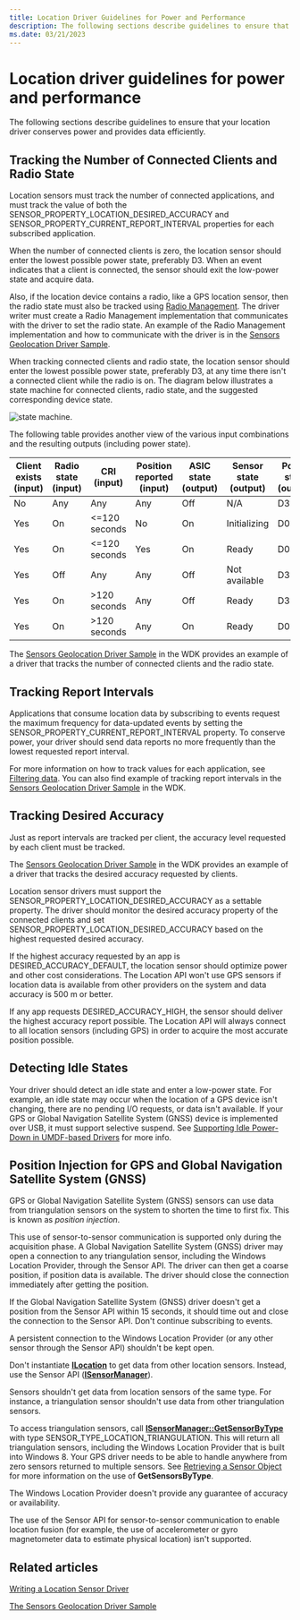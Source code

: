 ```yaml
---
title: Location Driver Guidelines for Power and Performance
description: The following sections describe guidelines to ensure that your location driver conserves power and provides data efficiently.
ms.date: 03/21/2023
---
```


# Location driver guidelines for power and performance

The following sections describe guidelines to ensure that your location driver conserves power and provides data efficiently.

## Tracking the Number of Connected Clients and Radio State

Location sensors must track the number of connected applications, and must track the value of both the SENSOR_PROPERTY_LOCATION_DESIRED_ACCURACY and SENSOR_PROPERTY_CURRENT_REPORT_INTERVAL properties for each subscribed application.

When the number of connected clients is zero, the location sensor should enter the lowest possible power state, preferably D3. When an event indicates that a client is connected, the sensor should exit the low-power state and acquire data.

Also, if the location device contains a radio, like a GPS location sensor, then the radio state must also be tracked using [Radio Management](/previous-versions/windows/hardware/radio/hh406615(v=vs.85)). The driver writer must create a Radio Management implementation that communicates with the driver to set the radio state. An example of the Radio Management implementation and how to communicate with the driver is in the [Sensors Geolocation Driver Sample](sensors-geolocation-driver-sample.md).

When tracking connected clients and radio state, the location sensor should enter the lowest possible power state, preferably D3, at any time there isn't a connected client while the radio is on. The diagram below illustrates a state machine for connected clients, radio state, and the suggested corresponding device state.

![state machine.](images/state-diagram-with-radio.png)

The following table provides another view of the various input combinations and the resulting outputs (including power state).

| Client exists (input) | Radio state (input) | CRI (input) | Position reported (input) | ASIC state (output) | Sensor state (output) | Power state (output) |
|--|--|--|--|--|--|--|
| No | Any | Any | Any | Off | N/A | D3 |
| Yes | On | <=120 seconds | No | On | Initializing | D0 |
| Yes | On | <=120 seconds | Yes | On | Ready | D0 |
| Yes | Off | Any | Any | Off | Not available | D3 |
| Yes | On | >120 seconds | Any | Off | Ready | D3 |
| Yes | On | >120 seconds | Any | On | Ready | D0 |

The [Sensors Geolocation Driver Sample](sensors-geolocation-driver-sample.md) in the WDK provides an example of a driver that tracks the number of connected clients and the radio state.

## Tracking Report Intervals

Applications that consume location data by subscribing to events request the maximum frequency for data-updated events by setting the SENSOR_PROPERTY_CURRENT_REPORT_INTERVAL property. To conserve power, your driver should send data reports no more frequently than the lowest requested report interval.

For more information on how to track values for each application, see [Filtering data](/previous-versions/windows/hardware/sensors/filtering-data). You can also find example of tracking report intervals in the [Sensors Geolocation Driver Sample](sensors-geolocation-driver-sample.md) in the WDK.

## Tracking Desired Accuracy

Just as report intervals are tracked per client, the accuracy level requested by each client must be tracked.

The [Sensors Geolocation Driver Sample](sensors-geolocation-driver-sample.md) in the WDK provides an example of a driver that tracks the desired accuracy requested by clients.

Location sensor drivers must support the SENSOR_PROPERTY_LOCATION_DESIRED_ACCURACY as a settable property. The driver should monitor the desired accuracy property of the connected clients and set SENSOR_PROPERTY_LOCATION_DESIRED_ACCURACY based on the highest requested desired accuracy.

If the highest accuracy requested by an app is DESIRED_ACCURACY_DEFAULT, the location sensor should optimize power and other cost considerations. The Location API won't use GPS sensors if location data is available from other providers on the system and data accuracy is 500 m or better.

If any app requests DESIRED_ACCURACY_HIGH, the sensor should deliver the highest accuracy report possible. The Location API will always connect to all location sensors (including GPS) in order to acquire the most accurate position possible.

## Detecting Idle States

Your driver should detect an idle state and enter a low-power state. For example, an idle state may occur when the location of a GPS device isn't changing, there are no pending I/O requests, or data isn't available. If your GPS or Global Navigation Satellite System (GNSS) device is implemented over USB, it must support selective suspend. See [Supporting Idle Power-Down in UMDF-based Drivers](../wdf/supporting-idle-power-down-in-umdf-drivers.md) for more info.

## Position Injection for GPS and Global Navigation Satellite System (GNSS)

GPS or Global Navigation Satellite System (GNSS) sensors can use data from triangulation sensors on the system to shorten the time to first fix. This is known as *position injection*.

This use of sensor-to-sensor communication is supported only during the acquisition phase. A Global Navigation Satellite System (GNSS) driver may open a connection to any triangulation sensor, including the Windows Location Provider, through the Sensor API. The driver can then get a coarse position, if position data is available. The driver should close the connection immediately after getting the position.

If the Global Navigation Satellite System (GNSS) driver doesn't get a position from the Sensor API within 15 seconds, it should time out and close the connection to the Sensor API. Don't continue subscribing to events.

A persistent connection to the Windows Location Provider (or any other sensor through the Sensor API) shouldn't be kept open.

Don't instantiate [**ILocation**](/windows/win32/api/locationapi/nn-locationapi-ilocation) to get data from other location sensors. Instead, use the Sensor API ([**ISensorManager**](/windows/win32/api/sensorsapi/nn-sensorsapi-isensormanager)).

Sensors shouldn't get data from location sensors of the same type. For instance, a triangulation sensor shouldn't use data from other triangulation sensors.

To access triangulation sensors, call [**ISensorManager::GetSensorByType**](/windows/win32/api/sensorsapi/nf-sensorsapi-isensormanager-getsensorsbytype) with type SENSOR_TYPE_LOCATION_TRIANGULATION. This will return all triangulation sensors, including the Windows Location Provider that is built into Windows 8. Your GPS driver needs to be able to handle anywhere from zero sensors returned to multiple sensors. See [Retrieving a Sensor Object](/windows/desktop/SensorsAPI/retrieving-a-sensor) for more information on the use of **GetSensorsByType**.

The Windows Location Provider doesn't provide any guarantee of accuracy or availability.

The use of the Sensor API for sensor-to-sensor communication to enable location fusion (for example, the use of accelerometer or gyro magnetometer data to estimate physical location) isn't supported.

## Related articles

[Writing a Location Sensor Driver](writing-a-location-sensor-driver.md)  

[The Sensors Geolocation Driver Sample](sensors-geolocation-driver-sample.md)
